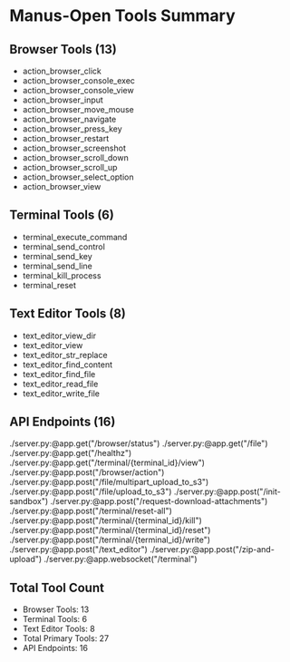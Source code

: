 # Manus-Open Tools Summary

## Browser Tools (13)
- action_browser_click
- action_browser_console_exec
- action_browser_console_view
- action_browser_input
- action_browser_move_mouse
- action_browser_navigate
- action_browser_press_key
- action_browser_restart
- action_browser_screenshot
- action_browser_scroll_down
- action_browser_scroll_up
- action_browser_select_option
- action_browser_view

## Terminal Tools (6)
- terminal_execute_command
- terminal_send_control
- terminal_send_key
- terminal_send_line
- terminal_kill_process
- terminal_reset

## Text Editor Tools (8)
- text_editor_view_dir
- text_editor_view
- text_editor_str_replace
- text_editor_find_content
- text_editor_find_file
- text_editor_read_file
- text_editor_write_file

## API Endpoints (16)
./server.py:@app.get("/browser/status")
./server.py:@app.get("/file")
./server.py:@app.get("/healthz")
./server.py:@app.get("/terminal/{terminal_id}/view")
./server.py:@app.post("/browser/action")
./server.py:@app.post("/file/multipart_upload_to_s3")
./server.py:@app.post("/file/upload_to_s3")
./server.py:@app.post("/init-sandbox")
./server.py:@app.post("/request-download-attachments")
./server.py:@app.post("/terminal/reset-all")
./server.py:@app.post("/terminal/{terminal_id}/kill")
./server.py:@app.post("/terminal/{terminal_id}/reset")
./server.py:@app.post("/terminal/{terminal_id}/write")
./server.py:@app.post("/text_editor")
./server.py:@app.post("/zip-and-upload")
./server.py:@app.websocket("/terminal")

## Total Tool Count
- Browser Tools: 13
- Terminal Tools: 6
- Text Editor Tools: 8
- Total Primary Tools: 27
- API Endpoints: 16
